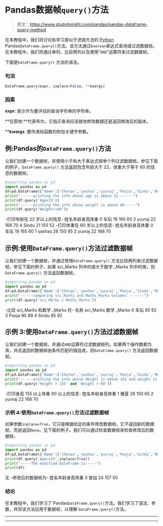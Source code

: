 # Pandas数据帧`query()`方法

> 原文：<https://www.studytonight.com/pandas/pandas-dataframe-query-method>

在本教程中，我们将讨论和学习类似于滤镜方法的 [Python](https://www.studytonight.com/python/getting-started-with-python) Pandas`DataFrame.query()`方法。该方法通过`boolean`表达式查询或过滤数据帧。在本教程中，我们将通过单列、比较两列以及使用“`AND`”运算符来过滤数据帧。

下面是`DataFrame.query()` 方法的语法。

### 句法

```py
DataFrame.query(expr, inplace=False, **kwargs)
```

### 因素

**expr:** 表示作为要评估的查询字符串的字符串。

**在原地:**代表布尔。它指示查询应该就地修改数据还是返回修改后的副本。

****kwargs** :要传递给函数的附加关键字参数。

## 例:Pandas的`DataFrame.query()`方法

让我们创建一个数据帧，并使用小于和大于表达式按单个列过滤数据帧。参见下面的例子，`DataFrame.query()` 方法返回包含年龄大于 22、体重大于等于 60 的信息的数据帧。

```py
#importing pandas as pd
import pandas as pd
df=pd.DataFrame({'Name':['Chetan','yashas','yuvraj','Pooja','Sindu','Renuka'],'Age':[19,26,22,24,21,23],'Height':[165,150,168,157,155,170],'Weight':[60,65,70,50,52,55]})
print("------printing the info whose age is above 22-------")
print(df.query('Age<23'))
print("------printing the info whose weight is above 60-----")
print(df.query('Weight>=60'))
```

-打印年龄在 22 岁以上的信息-
姓名年龄身高体重
0 车坛 19 165 60
2 yuvraj 22 168 70
4 Sindu 21 155 52
-打印体重在 60 岁以上的信息-
姓名年龄身高体重
0 车坛 19 165 60
1 yashas 26 150 65
2 yuvraj 22 168 70

## 示例:使用`DataFrame.query()`方法过滤数据帧

让我们创建一个数据帧，并通过使用`DataFrame.query()` 方法比较两列来过滤数据帧。参见下面的例子，如果 sci_Marks 列中的值大于数学 _Marks 列中的值，则`DataFrame.query()` 方法返回数据帧。

```py
#importing pandas as pd
import pandas as pd
df=pd.DataFrame({'Name':['Chetan','yashas','yuvraj','Pooja','Sindu','Renuka'],'sci_Marks':[85,70,75,90,95,70],'Maths_Marks':[82,79,80,89,92,70]})
print("------comparing sci_Marks and Maths_Marks columns -------")
print(df.query('sci_Marks > Maths_Marks'))
```

-比较 sci_Marks 和数学 _Marks 栏-
名称 sci_Marks 数学 _Marks
0 车坛 85 82
3 Pooja 90 89
4 Sindu 95 92

## 示例 3:使用`DataFrame.query()`方法过滤数据帧

让我们创建一个数据帧，并通过`AND`运算符过滤数据帧列。如果两个操作数都为真，并且返回的数据帧由条件匹配的值组成，则`DataFrame.query()` 方法返回数据帧。

```py
#importing pandas as pd
import pandas as pd
df=pd.DataFrame({'Name':['Chetan','yashas','yuvraj','Pooja','Sindu','Renuka'],'Age':[19,26,22,24,21,23],'Height':[165,150,168,157,155,170],'Weight':[60,65,70,50,52,55]})
print("------printing the info whose Height is above 155 and weight is above 60-------")
print(df.query('Height > 155' and 'Weight > 60'))
```

-打印身高 155 以上体重 60 以上的信息-
姓名年龄身高体重
1 雅夏 26 150 65
2 yuvraj 22 168 70

### 示例 4:使用`DataFrame.query()`方法过滤数据帧

如果参数`inplace=True`，它只是根据给定的条件修改数据帧。它不返回新的数据帧，而是返回`None`。见下面的例子。我们可以通过检查数据帧来检查修改后的数据帧。

```py
#importing pandas as pd
import pandas as pd
df=pd.DataFrame({'Name':['Chetan','yashas','yuvraj','Pooja','Sindu','Renuka'],'Age':[19,26,22,24,21,23],'Height':[165,150,168,157,155,170],'Weight':[60,65,70,50,52,55]})
print(df.query('Age==24',inplace=True))
print("-----The modified DataFrame is-----")
print(df)
```

无
-修改后的数据帧为-
姓名年龄身高体重
3 普加 24 157 50

### 结论

在本教程中，我们学习了 Pandas`DataFrame.query()`方法。我们学习了语法、参数，并将该方法应用于数据帧，以理解 `DataFrame.query()`方法。

* * *

* * *